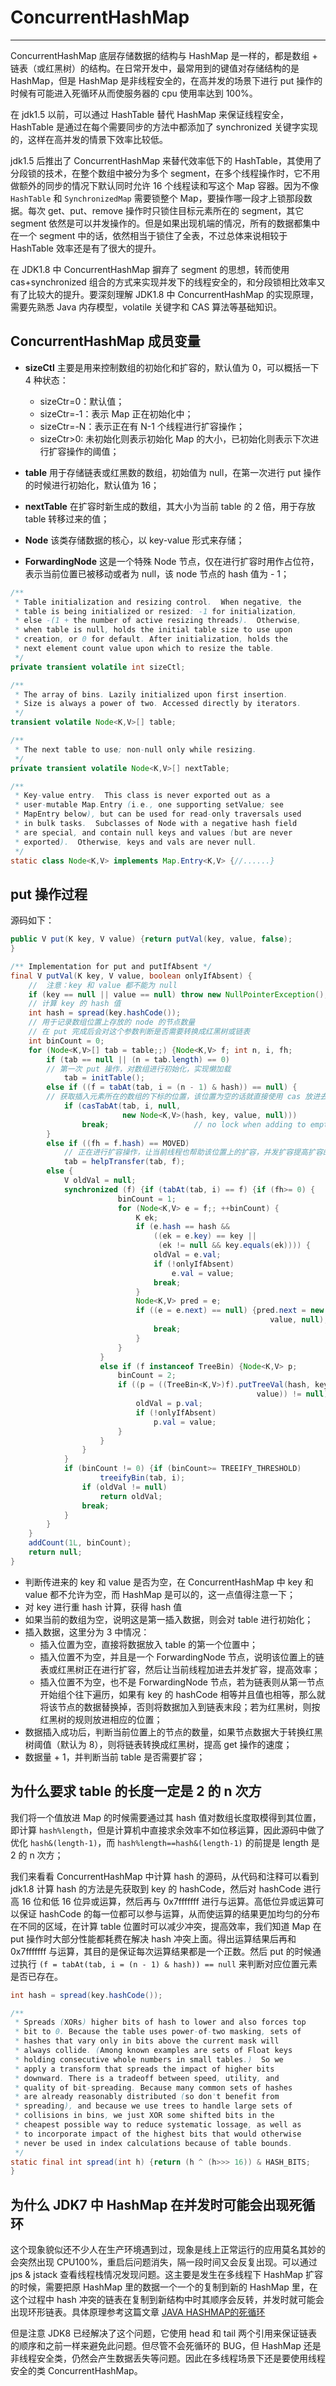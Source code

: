 # ConcurrentHashMap
---

ConcurrentHashMap 底层存储数据的结构与 HashMap 是一样的，都是数组 + 链表（或红黑树）的结构。在日常开发中，最常用到的键值对存储结构的是 HashMap，但是 HashMap 是非线程安全的，在高并发的场景下进行 put 操作的时候有可能进入死循环从而使服务器的 cpu 使用率达到 100%。

在 jdk1.5 以前，可以通过 HashTable 替代 HashMap 来保证线程安全， HashTable 是通过在每个需要同步的方法中都添加了 synchronized 关键字实现的，这样在高并发的情景下效率比较低。

jdk1.5 后推出了 ConcurrentHashMap 来替代效率低下的 HashTable，其使用了分段锁的技术，在整个数组中被分为多个 segment，在多个线程操作时，它不用做额外的同步的情况下默认同时允许 16 个线程读和写这个 Map 容器。因为不像 `HashTable` 和 `SynchronizedMap` 需要锁整个 Map，要操作哪一段才上锁那段数据。每次 get、put、remove 操作时只锁住目标元素所在的 segment，其它 segment 依然是可以并发操作的。但是如果出现机端的情况，所有的数据都集中在一个 segment 中的话，依然相当于锁住了全表，不过总体来说相较于 HashTable 效率还是有了很大的提升。

在 JDK1.8 中 ConcurrentHashMap 摒弃了 segment 的思想，转而使用 cas+synchronized 组合的方式来实现并发下的线程安全的，和分段锁相比效率又有了比较大的提升。要深刻理解 JDK1.8 中 ConcurrentHashMap 的实现原理，需要先熟悉 Java 内存模型，volatile 关键字和 CAS 算法等基础知识。

## ConcurrentHashMap 成员变量

- **sizeCtl** 主要是用来控制数组的初始化和扩容的，默认值为 0，可以概括一下 4 种状态：
  - sizeCtr=0：默认值；
  - sizeCtr=-1：表示 Map 正在初始化中；
  - sizeCtr=-N：表示正在有 N-1 个线程进行扩容操作；
  - sizeCtr>0: 未初始化则表示初始化 Map 的大小，已初始化则表示下次进行扩容操作的阈值；

- **table** 用于存储链表或红黑数的数组，初始值为 null，在第一次进行 put 操作的时候进行初始化，默认值为 16；

- **nextTable** 在扩容时新生成的数组，其大小为当前 table 的 2 倍，用于存放 table 转移过来的值；

- **Node** 该类存储数据的核心，以 key-value 形式来存储；

- **ForwardingNode** 这是一个特殊 Node 节点，仅在进行扩容时用作占位符，表示当前位置已被移动或者为 null，该 node 节点的 hash 值为 - 1；

```Java
/**
 * Table initialization and resizing control.  When negative, the
 * table is being initialized or resized: -1 for initialization,
 * else -(1 + the number of active resizing threads).  Otherwise,
 * when table is null, holds the initial table size to use upon
 * creation, or 0 for default. After initialization, holds the
 * next element count value upon which to resize the table.
 */
private transient volatile int sizeCtl;

/**
 * The array of bins. Lazily initialized upon first insertion.
 * Size is always a power of two. Accessed directly by iterators.
 */
transient volatile Node<K,V>[] table;

/**
 * The next table to use; non-null only while resizing.
 */
private transient volatile Node<K,V>[] nextTable;

/**
 * Key-value entry.  This class is never exported out as a
 * user-mutable Map.Entry (i.e., one supporting setValue; see
 * MapEntry below), but can be used for read-only traversals used
 * in bulk tasks.  Subclasses of Node with a negative hash field
 * are special, and contain null keys and values (but are never
 * exported).  Otherwise, keys and vals are never null.
 */
static class Node<K,V> implements Map.Entry<K,V> {//......}
```

## put 操作过程

源码如下：

```Java
public V put(K key, V value) {return putVal(key, value, false);
}

/** Implementation for put and putIfAbsent */
final V putVal(K key, V value, boolean onlyIfAbsent) {
	//  注意：key 和 value 都不能为 null
    if (key == null || value == null) throw new NullPointerException();
    // 计算 key 的 hash 值
    int hash = spread(key.hashCode());
    // 用于记录数组位置上存放的 node 的节点数量
    // 在 put 完成后会对这个参数判断是否需要转换成红黑树或链表
    int binCount = 0;
    for (Node<K,V>[] tab = table;;) {Node<K,V> f; int n, i, fh;
        if (tab == null || (n = tab.length) == 0) 
        // 第一次 put 操作，对数组进行初始化，实现懒加载
            tab = initTable();
        else if ((f = tabAt(tab, i = (n - 1) & hash)) == null) { 
        // 获取插入元素所在的数组的下标的位置，该位置为空的话就直接使用 cas 放进去
            if (casTabAt(tab, i, null,
                         new Node<K,V>(hash, key, value, null)))
                break;                   // no lock when adding to empty bin
        }
        else if ((fh = f.hash) == MOVED)
        	// 正在进行扩容操作，让当前线程也帮助该位置上的扩容，并发扩容提高扩容的速度
            tab = helpTransfer(tab, f);
        else {
            V oldVal = null;
            synchronized (f) {if (tabAt(tab, i) == f) {if (fh>= 0) {
                        binCount = 1;
                        for (Node<K,V> e = f;; ++binCount) {
                            K ek;
                            if (e.hash == hash &&
                                ((ek = e.key) == key ||
                                 (ek != null && key.equals(ek)))) {
                                oldVal = e.val;
                                if (!onlyIfAbsent)
                                    e.val = value;
                                break;
                            }
                            Node<K,V> pred = e;
                            if ((e = e.next) == null) {pred.next = new Node<K,V>(hash, key,
                                                          value, null);
                                break;
                            }
                        }
                    }
                    else if (f instanceof TreeBin) {Node<K,V> p;
                        binCount = 2;
                        if ((p = ((TreeBin<K,V>)f).putTreeVal(hash, key,
                                                       value)) != null) {
                            oldVal = p.val;
                            if (!onlyIfAbsent)
                                p.val = value;
                        }
                    }
                }
            }
            if (binCount != 0) {if (binCount>= TREEIFY_THRESHOLD)
                    treeifyBin(tab, i);
                if (oldVal != null)
                    return oldVal;
                break;
            }
        }
    }
    addCount(1L, binCount);
    return null;
}
```

- 判断传进来的 key 和 value 是否为空，在 ConcurrentHashMap 中 key 和 value 都不允许为空，而 HashMap 是可以的，这一点值得注意一下；
- 对 key 进行重 hash 计算，获得 hash 值
- 如果当前的数组为空，说明这是第一插入数据，则会对 table 进行初始化；
- 插入数据，这里分为 3 中情况：
  - 插入位置为空，直接将数据放入 table 的第一个位置中；
  - 插入位置不为空，并且是一个 ForwardingNode 节点，说明该位置上的链表或红黑树正在进行扩容，然后让当前线程加进去并发扩容，提高效率；
  - 插入位置不为空，也不是 ForwardingNode 节点，若为链表则从第一节点开始组个往下遍历，如果有 key 的 hashCode 相等并且值也相等，那么就将该节点的数据替换掉，否则将数据加入到链表末段；若为红黑树，则按红黑树的规则放进相应的位置；
- 数据插入成功后，判断当前位置上的节点的数量，如果节点数据大于转换红黑树阈值（默认为 8），则将链表转换成红黑树，提高 get 操作的速度；
- 数据量 + 1，并判断当前 table 是否需要扩容；

## 为什么要求 table 的长度一定是 2 的 n 次方

我们将一个值放进 Map 的时候需要通过其 hash 值对数组长度取模得到其位置，即计算 `hash%length`，但是计算机中直接求余效率不如位移运算，因此源码中做了优化 `hash&(length-1)`，而 `hash%length==hash&(length-1)` 的前提是 length 是 2 的 n 次方；

我们来看看 ConcurrentHashMap 中计算 hash 的源码，从代码和注释可以看到 jdk1.8 计算 hash 的方法是先获取到 key 的 hashCode，然后对 hashCode 进行高 16 位和低 16 位异或运算，然后再与 0x7fffffff 进行与运算。高低位异或运算可以保证 hashCode 的每一位都可以参与运算，从而使运算的结果更加均匀的分布在不同的区域，在计算 table 位置时可以减少冲突，提高效率，我们知道 Map 在 put 操作时大部分性能都耗费在解决 hash 冲突上面。得出运算结果后再和 0x7fffffff 与运算，其目的是保证每次运算结果都是一个正数。然后 put 的时候通过执行 `(f = tabAt(tab, i = (n - 1) & hash)) == null` 来判断对应位置元素是否已存在。

```Java
int hash = spread(key.hashCode());

/**
 * Spreads (XORs) higher bits of hash to lower and also forces top
 * bit to 0. Because the table uses power-of-two masking, sets of
 * hashes that vary only in bits above the current mask will
 * always collide. (Among known examples are sets of Float keys
 * holding consecutive whole numbers in small tables.)  So we
 * apply a transform that spreads the impact of higher bits
 * downward. There is a tradeoff between speed, utility, and
 * quality of bit-spreading. Because many common sets of hashes
 * are already reasonably distributed (so don't benefit from
 * spreading), and because we use trees to handle large sets of
 * collisions in bins, we just XOR some shifted bits in the
 * cheapest possible way to reduce systematic lossage, as well as
 * to incorporate impact of the highest bits that would otherwise
 * never be used in index calculations because of table bounds.
 */
static final int spread(int h) {return (h ^ (h>>> 16)) & HASH_BITS;
}
```

## 为什么 JDK7 中 HashMap 在并发时可能会出现死循环

这个现象貌似还不少人在生产环境遇到过，现象是线上正常运行的应用莫名其妙的会突然出现 CPU100%，重启后问题消失，隔一段时间又会反复出现。可以通过 jps & jstack 查看线程栈情况发现问题。这主要是发生在多线程下 HashMap 扩容的时候，需要把原 HashMap 里的数据一个一个的复制到新的 HashMap 里，在这个过程中 hash 冲突的链表在复制到新结构中时其顺序会反转，并发时就可能会出现环形链表。具体原理参考这篇文章 [JAVA HASHMAP的死循环](https://coolshell.cn/articles/9606.html)

但是注意 JDK8 已经解决了这个问题，它使用 head 和 tail 两个引用来保证链表的顺序和之前一样来避免此问题。但尽管不会死循环的 BUG，但 HashMap 还是非线程安全类，仍然会产生数据丢失等问题。因此在多线程场景下还是要使用线程安全的类 ConcurrentHashMap。



